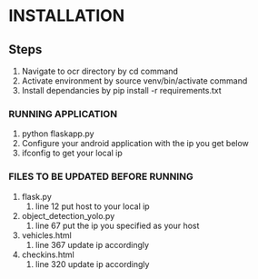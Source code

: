 
# INSTALLATION

## Steps
1. Navigate to ocr directory by cd command
2. Activate environment by source venv/bin/activate command
3. Install dependancies by pip install -r requirements.txt

### RUNNING APPLICATION
1. python flaskapp.py
2. Configure your android application with the ip you get below
3. ifconfig to get your local ip

###  FILES TO BE UPDATED BEFORE RUNNING

1. flask.py
    1. line 12 put host to your local ip
2. object_detection_yolo.py
    1. line 67 put the ip you specified as your host
3. vehicles.html
    1. line 367 update ip accordingly
4. checkins.html
    1. line 320 update ip accordingly


